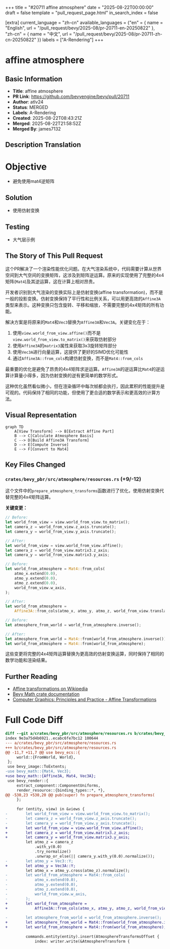 +++
title = "#20711 affine atmosphere"
date = "2025-08-22T00:00:00"
draft = false
template = "pull_request_page.html"
in_search_index = false

[extra]
current_language = "zh-cn"
available_languages = {"en" = { name = "English", url = "/pull_request/bevy/2025-08/pr-20711-en-20250822" }, "zh-cn" = { name = "中文", url = "/pull_request/bevy/2025-08/pr-20711-zh-cn-20250822" }}
labels = ["A-Rendering"]
+++

# affine atmosphere

## Basic Information
- **Title**: affine atmosphere
- **PR Link**: https://github.com/bevyengine/bevy/pull/20711
- **Author**: atlv24
- **Status**: MERGED
- **Labels**: A-Rendering
- **Created**: 2025-08-22T08:43:21Z
- **Merged**: 2025-08-22T21:58:52Z
- **Merged By**: james7132

## Description Translation
# Objective

- 避免使用mat4逆矩阵

## Solution

- 使用仿射变换

## Testing

- 大气层示例

## The Story of This Pull Request

这个PR解决了一个渲染性能优化问题。在大气渲染系统中，代码需要计算从世界空间到大气空间的变换矩阵，这涉及到矩阵逆运算。原来的实现使用了完整的4x4矩阵(`Mat4`)及其逆运算，这在计算上相对昂贵。

开发者识别到大气渲染的变换实际上是仿射变换(affine transformation)，而不是一般的投影变换。仿射变换保持了平行性和比例关系，可以用更高效的`Affine3A`类型来表示。这种变换只包含旋转、平移和缩放，不需要完整的4x4矩阵的所有功能。

解决方案是将原来的`Mat4`和`Vec3`替换为`Affine3A`和`Vec3A`。关键变化在于：
1. 使用`view.world_from_view.affine()`而不是`view.world_from_view.to_matrix()`来获取仿射部分
2. 使用`Affine3A`的`matrix3`属性来获取3x3旋转矩阵部分
3. 使用`Vec3A`进行向量运算，这提供了更好的SIMD优化可能性
4. 通过`Affine3A::from_cols`构建仿射变换，而不是`Mat4::from_cols`

最重要的优化是避免了昂贵的4x4矩阵求逆运算。`Affine3A`的逆运算比`Mat4`的逆运算计算量小得多，因为仿射变换的逆有更简单的数学形式。

这种优化虽然看似微小，但在渲染循环中每次帧都会执行，因此累积的性能提升是可观的。代码保持了相同的功能，但使用了更合适的数学表示和更高效的计算方法。

## Visual Representation

```mermaid
graph TD
    A[View Transform] --> B[Extract Affine Part]
    B --> C[Calculate Atmosphere Basis]
    C --> D[Build Affine3A Transform]
    D --> E[Compute Inverse]
    E --> F[Convert to Mat4]
```

## Key Files Changed

### `crates/bevy_pbr/src/atmosphere/resources.rs` (+9/-12)

这个文件中的`prepare_atmosphere_transforms`函数进行了优化，使用仿射变换代替完整的4x4矩阵运算。

**关键变更：**

```rust
// Before:
let world_from_view = view.world_from_view.to_matrix();
let camera_z = world_from_view.z_axis.truncate();
let camera_y = world_from_view.y_axis.truncate();

// After:
let world_from_view = view.world_from_view.affine();
let camera_z = world_from_view.matrix3.z_axis;
let camera_y = world_from_view.matrix3.y_axis;
```

```rust
// Before:
let world_from_atmosphere = Mat4::from_cols(
    atmo_x.extend(0.0),
    atmo_y.extend(0.0),
    atmo_z.extend(0.0),
    world_from_view.w_axis,
);

// After:
let world_from_atmosphere =
    Affine3A::from_cols(atmo_x, atmo_y, atmo_z, world_from_view.translation);
```

```rust
// Before:
let atmosphere_from_world = world_from_atmosphere.inverse();

// After:
let atmosphere_from_world = Mat4::from(world_from_atmosphere.inverse());
let world_from_atmosphere = Mat4::from(world_from_atmosphere);
```

这些变更将完整的4x4矩阵运算替换为更高效的仿射变换运算，同时保持了相同的数学功能和渲染结果。

## Further Reading

- [Affine transformations on Wikipedia](https://en.wikipedia.org/wiki/Affine_transformation)
- [Bevy Math crate documentation](https://docs.rs/bevy_math/latest/bevy_math/)
- [Computer Graphics: Principles and Practice - Affine Transformations](https://www.cs.cornell.edu/courses/cs4620/2020fa/lectures/03transforms.pdf)

# Full Code Diff
```diff
diff --git a/crates/bevy_pbr/src/atmosphere/resources.rs b/crates/bevy_pbr/src/atmosphere/resources.rs
index 9e3a75d4b6921..ecabc6fe7bc12 100644
--- a/crates/bevy_pbr/src/atmosphere/resources.rs
+++ b/crates/bevy_pbr/src/atmosphere/resources.rs
@@ -11,7 +11,7 @@ use bevy_ecs::{
     world::{FromWorld, World},
 };
 use bevy_image::ToExtents;
-use bevy_math::{Mat4, Vec3};
+use bevy_math::{Affine3A, Mat4, Vec3A};
 use bevy_render::{
     extract_component::ComponentUniforms,
     render_resource::{binding_types::*, *},
@@ -530,23 +530,20 @@ pub(super) fn prepare_atmosphere_transforms(
     };
 
     for (entity, view) in &views {
-        let world_from_view = view.world_from_view.to_matrix();
-        let camera_z = world_from_view.z_axis.truncate();
-        let camera_y = world_from_view.y_axis.truncate();
+        let world_from_view = view.world_from_view.affine();
+        let camera_z = world_from_view.matrix3.z_axis;
+        let camera_y = world_from_view.matrix3.y_axis;
         let atmo_z = camera_z
             .with_y(0.0)
             .try_normalize()
             .unwrap_or_else(|| camera_y.with_y(0.0).normalize());
-        let atmo_y = Vec3::Y;
+        let atmo_y = Vec3A::Y;
         let atmo_x = atmo_y.cross(atmo_z).normalize();
-        let world_from_atmosphere = Mat4::from_cols(
-            atmo_x.extend(0.0),
-            atmo_y.extend(0.0),
-            atmo_z.extend(0.0),
-            world_from_view.w_axis,
-        );
+        let world_from_atmosphere =
+            Affine3A::from_cols(atmo_x, atmo_y, atmo_z, world_from_view.translation);
 
-        let atmosphere_from_world = world_from_atmosphere.inverse();
+        let atmosphere_from_world = Mat4::from(world_from_atmosphere.inverse());
+        let world_from_atmosphere = Mat4::from(world_from_atmosphere);
 
         commands.entity(entity).insert(AtmosphereTransformsOffset {
             index: writer.write(&AtmosphereTransform {
```